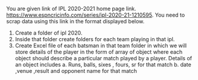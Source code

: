 You are given link of IPL 2020-2021 home page link.
https://www.espncricinfo.com/series/ipl-2020-21-1210595.
You need to scrap data using this link in the format displayed below.

1. Create a folder of ipl 2020.
2. Inside that folder create folders for each team playing in that ipl.
3. Create Excel file of each batsman in that team folder
   in which we will store details of the player in the form of array of object where each object should describe a particular match played by a player.
   Details of an object includes
   a. Runs, balls, sixes , fours, sr for that match
   b. date ,venue ,result and opponent name for that match

